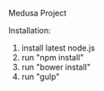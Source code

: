 Medusa Project

Installation:
1. install latest node.js
2. run "npm install"
3. run "bower install"
4. run "gulp"